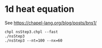 # 1d heat equation

See https://chapel-lang.org/blog/posts/bns1/

```shell
chpl nsStep3.chpl --fast
./nsStep3
./nsStep3 --nt=100 --nx=60
```
